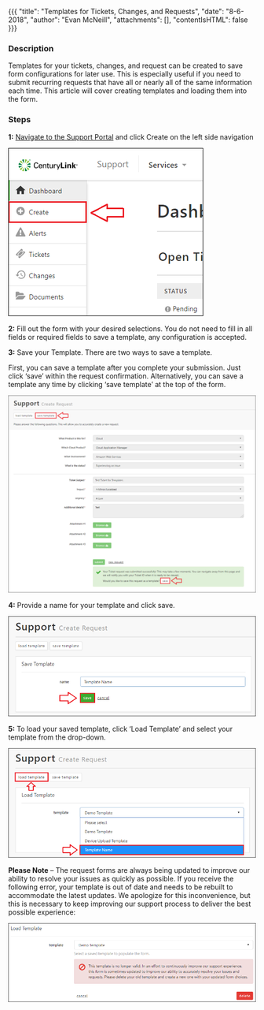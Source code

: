 {{{
  "title": "Templates for Tickets, Changes, and Requests",
  "date": "8-6-2018",
  "author": "Evan McNeill",
  "attachments": [],
  "contentIsHTML": false
}}}

### Description

Templates for your tickets, changes, and request can be created to save form configurations for later use.  This is especially useful if you need to submit recurring requests that have all or nearly all of the same information each time.  This article will cover creating templates and loading them into the form.

### Steps

**1:** [Navigate to the Support Portal](how-to-navigate-to-managed-support-portal.md) and click Create on the left side navigation

![Template](../../images/managedsupport/requesttemplate-1.png)

**2:** Fill out the form with your desired selections.  You do not need to fill in all fields or required fields to save a template, any configuration is accepted.

**3:** Save your Template.  There are two ways to save a template.

First, you can save a template after you complete your submission.  Just click ‘save’ within the request confirmation.  Alternatively, you can save a template any time by clicking ‘save template’ at the top of the form.

![Template](../../images/managedsupport/requesttemplate-2.png)

**4:** Provide a name for your template and click save.

![Template](../../images/managedsupport/requesttemplate-3.png)

**5:** To load your saved template, click ‘Load Template’ and select your template from the drop-down.

![Template](../../images/managedsupport/requesttemplate-4.png)

**Please Note** – The request forms are always being updated to improve our ability to resolve your issues as quickly as possible.  If you receive the following error, your template is out of date and needs to be rebuilt to accommodate the latest updates.  We apologize for this inconvenience, but this is necessary to keep improving our support process to deliver the best possible experience:

![Template](../../images/managedsupport/requesttemplate-5.png)

